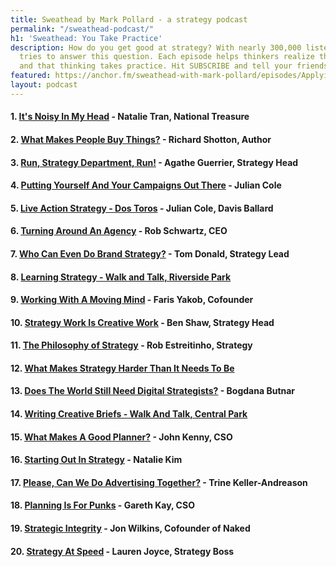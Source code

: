 ```yaml
---
title: Sweathead by Mark Pollard - a strategy podcast
permalink: "/sweathead-podcast/"
h1: 'Sweathead: You Take Practice'
description: How do you get good at strategy? With nearly 300,000 listens, Sweathead
  tries to answer this question. Each episode helps thinkers realize they're not alone
  and that thinking takes practice. Hit SUBSCRIBE and tell your friends.
featured: https://anchor.fm/sweathead-with-mark-pollard/episodes/Applying-Strategy-To-Life---Heather-LeFevre--Strategist--Author-e2splb
layout: podcast
---
```


#### 1. [It's Noisy In My Head](https://anchor.fm/sweathead-with-mark-pollard/episodes/Its-Noisy-In-My-Head---Natalie-Tran--National-Treasure-e2pnfp) - Natalie Tran, National Treasure

#### 2. [What Makes People Buy Things?](https://anchor.fm/sweathead-with-mark-pollard/episodes/What-Makes-People-Buy-Things----Richard-Shotton--Data-Boss-e1af1i) - Richard Shotton, Author

#### 3. [Run, Strategy Department, Run!](https://anchor.fm/sweathead-with-mark-pollard/episodes/Run--Strategy-Department--Run----Agathe-Guerrier--Strategy-Head-e1o81s) - Agathe Guerrier, Strategy Head

#### 4. [Putting Yourself And Your Campaigns Out There](https://anchor.fm/sweathead-with-mark-pollard/episodes/Putting-Yourself-And-Your-Campaigns-Out-There---Julian-Cole--Comms-Planner-e3vmjf) - Julian Cole

#### 5. [Live Action Strategy - Dos Toros](https://anchor.fm/sweathead-with-mark-pollard/episodes/Live-Action-Strategy---Dos-Toros--Mexican-Food---Julian-Cole--Davis-Ballard-e45kk9) - Julian Cole, Davis Ballard

#### 6. [Turning Around An Agency](https://anchor.fm/sweathead-with-mark-pollard/episodes/Turning-Around-An-Agency---Rob-Schwartz--CEO-e57qae) - Rob Schwartz, CEO

#### 7. [Who Can Even Do Brand Strategy?](https://anchor.fm/sweathead-with-mark-pollard/episodes/Who-Can-Even-Do-Brand-Strategy----Tom-Donald--Strategy-Lead-e39rhq) - Tom Donald, Strategy Lead

#### 8. [Learning Strategy - Walk and Talk, Riverside Park](https://anchor.fm/sweathead-with-mark-pollard/episodes/Learning-Strategy---Walk-and-Talk--Riverside-Park-e42qpr)

#### 9. [Working With A Moving Mind](https://anchor.fm/sweathead-with-mark-pollard/episodes/Working-With-A-Moving-Mind---Faris-Yakob--Cofounder-e4p2jo) - Faris Yakob, Cofounder

#### 10. [Strategy Work Is Creative Work](https://anchor.fm/sweathead-with-mark-pollard/episodes/Strategy-Work-Is-Creative-Work---Ben-Shaw--Strategy-Head-e5aoqp) - Ben Shaw, Strategy Head

#### 11. [The Philosophy of Strategy](https://anchor.fm/sweathead-with-mark-pollard/episodes/The-Philosophy-of-Strategy---Rob-Estreitinho--Strategy-e1b413) - Rob Estreitinho, Strategy

#### 12. [What Makes Strategy Harder Than It Needs To Be](https://anchor.fm/sweathead-with-mark-pollard/episodes/What-Makes-Strategy-Harder-Than-It-Needs-To-Be---Walk-And-Talk--Central-Park-e40ga5)

#### 13. [Does The World Still Need Digital Strategists?](https://anchor.fm/sweathead-with-mark-pollard/episodes/Does-The-World-Still-Need-Digital-Strategists----Bogdana-Butnar--Strategy-Director-e4rc56) - Bogdana Butnar

#### 14. [Writing Creative Briefs - Walk And Talk, Central Park](https://anchor.fm/sweathead-with-mark-pollard/episodes/Writing-Creative-Briefs---Walk-And-Talk--Central-Park--Memorial-Day-Weekend-e4537g)

#### 15. [What Makes A Good Planner?](https://anchor.fm/sweathead-with-mark-pollard/episodes/What-Makes-A-Good-Planner----John-Kenny--CSO-e3l68c) - John Kenny, CSO

#### 16. [Starting Out In Strategy](https://anchor.fm/sweathead-with-mark-pollard/episodes/Starting-Out-In-Strategy---Natalie-Kim-e1af34) - Natalie Kim

#### 17. [Please, Can We Do Advertising Together?](https://anchor.fm/sweathead-with-mark-pollard/episodes/Please--Can-We-Do-Advertising-Together----Trine-Keller-Andreason--Strategist-e4g4gb) - Trine Keller-Andreason

#### 18. [Planning Is For Punks](https://anchor.fm/sweathead-with-mark-pollard/episodes/Planning-Is-For-Punks---Gareth-Kay--CSO-e1im3e) - Gareth Kay, CSO

#### 19. [Strategic Integrity](https://anchor.fm/sweathead-with-mark-pollard/episodes/Strategic-Integrity---Jon-Wilkins--Cofounder-of-Naked-e4vqb3) - Jon Wilkins, Cofounder of Naked

#### 20. [Strategy At Speed](https://anchor.fm/sweathead-with-mark-pollard/episodes/Strategy-At-Speed---Lauren-Joyce--Strategy-Boss-e4iibs) - Lauren Joyce, Strategy Boss

